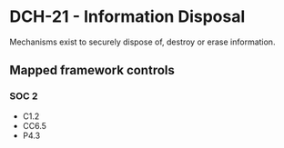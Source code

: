 # DCH-21 - Information Disposal
Mechanisms exist to securely dispose of, destroy or erase information.
## Mapped framework controls
### SOC 2
- C1.2
- CC6.5
- P4.3